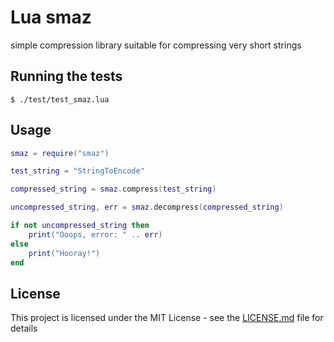 # Lua smaz

simple compression library suitable for compressing very short strings

## Running the tests

```shell
$ ./test/test_smaz.lua
```

## Usage
```lua
smaz = require("smaz")

test_string = "StringToEncode"

compressed_string = smaz.compress(test_string)

uncompressed_string, err = smaz.decompress(compressed_string)

if not uncompressed_string then
    print("Ooops, error: " .. err)
else
    print("Hooray!")
end
```

## License

This project is licensed under the MIT License - see the [LICENSE.md](LICENSE.md) file for details

